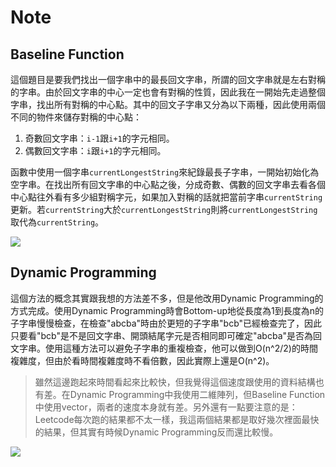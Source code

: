 # Note

## Baseline Function

這個題目是要我們找出一個字串中的最長回文字串，所謂的回文字串就是左右對稱的字串。由於回文字串的中心一定也會有對稱的性質，因此我在一開始先走過整個字串，找出所有對稱的中心點。其中的回文子字串又分為以下兩種，因此使用兩個不同的物件來儲存對稱的中心點：
1. 奇數回文字串：`i-1`跟`i+1`的字元相同。
2. 偶數回文字串：`i`跟`i+1`的字元相同。

函數中使用一個字串`currentLongestString`來紀錄最長子字串，一開始初始化為空字串。在找出所有回文字串的中心點之後，分成奇數、偶數的回文字串去看各個中心點往外看有多少組對稱字元，如果加入對稱的話就把當前字串`currentString`更新。若`currentString`大於`currentLongestString`則將`currentLongestString`取代為`currentString`。

![](https://i.imgur.com/5aQLvYX.png)

## Dynamic Programming

這個方法的概念其實跟我想的方法差不多，但是他改用Dynamic Programming的方式完成。使用Dynamic Programming時會Bottom-up地從長度為1到長度為n的子字串慢慢檢查，在檢查"abcba"時由於更短的子字串"bcb"已經檢查完了，因此只要看"bcb"是不是回文字串、開頭結尾字元是否相同即可確定"abcba"是否為回文字串。使用這種方法可以避免子字串的重複檢查，他可以做到O(n^2/2)的時間複雜度，但由於看時間複雜度時不看倍數，因此實際上還是O(n^2)。

> 雖然這邊跑起來時間看起來比較快，但我覺得這個速度跟使用的資料結構也有差。在Dynamic Programming中我使用二維陣列，但Baseline Function中使用vector，兩者的速度本身就有差。另外還有一點要注意的是：Leetcode每次跑的結果都不太一樣，我這兩個結果都是取好幾次裡面最快的結果，但其實有時候Dynamic Programming反而還比較慢。

![](https://i.imgur.com/2ADIdpB.png)
